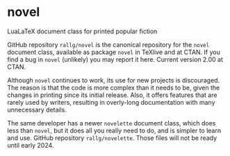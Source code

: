 # novel
LuaLaTeX document class for printed popular fiction

GitHub repository `rallg/novel` is the canonical repository for the
`novel` document class, available as package `novel` in TeXlive and at CTAN.
If you find a bug in `novel` (unlikely) you may report it here.
Current version 2.00 at CTAN.

Although `novel` continues to work, its use for new projects is discouraged.
The reason is that the code is more complex than it needs to be, given the
changes in printing since its initial release.
Also, it offers features that are rarely used by writers, resulting in
overly-long documentation with many unnecessary details.

The same developer has a newer `novelette` document class, which does
less than `novel`, but it does all you really need to do, and is simpler
to learn and use. GitHub repository `rallg/novelette`.
Those files will not be ready until early 2024.
